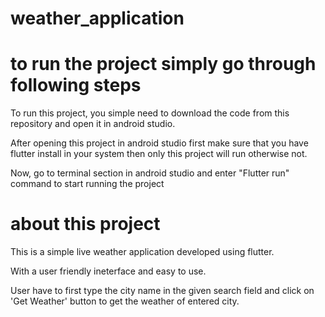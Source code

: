 # weather_application

# to run the project simply go through following steps

To run this project, you simple need to download the code from this repository and open it in android studio.

After opening this project in android studio first make sure that you have flutter install in your system then only this project will run otherwise not.

Now, go to terminal section in android studio and enter "Flutter run" command to start running the project

# about this project

This is a simple live weather application developed using flutter.

With a user friendly ineterface and easy to use.

User have to first type the city name in the given search field and click on 'Get Weather' button to get the weather of entered city.
